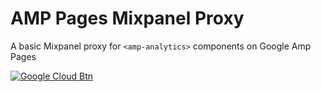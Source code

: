 # AMP Pages Mixpanel Proxy

A basic Mixpanel proxy for `<amp-analytics>` components on Google Amp Pages

[![Google Cloud Btn]][Google Cloud Deploy]


[Google Cloud Btn]: https://binbashbanana.github.io/deploy-buttons/buttons/remade/googlecloud.svg
[Google Cloud Deploy]: https://deploy.cloud.run


<!-- https://github.com/GoogleCloudPlatform/cloud-run-button#customizing-deployment-parameters -->